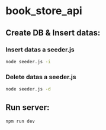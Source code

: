 # book_store_api
## Create DB & Insert datas:
### Insert datas a seeder.js
```bash
node seeder.js -i
```

### Delete datas a seeder.js
```bash
node seeder.js -d
```

## Run server:
```bash
npm run dev
```
